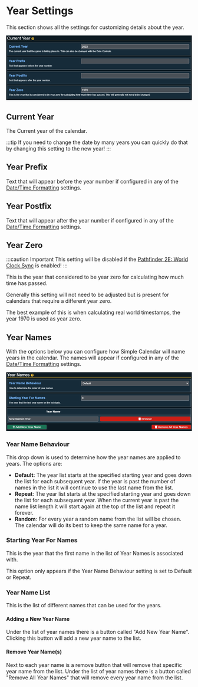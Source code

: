 # Year Settings

This section shows all the settings for customizing details about the year.


![](../images/year-settings-current.png)

## Current Year

The Current year of the calendar.

:::tip
If you need to change the date by many years you can quickly do that by changing this setting to the new year!
:::

## Year Prefix

Text that will appear before the year number if configured in any of the [Date/Time Formatting](display-options#datetime-formatting) settings.

## Year Postfix

Text that will appear after the year number if configured in any of the [Date/Time Formatting](display-options#datetime-formatting) settings.

## Year Zero

:::caution Important
This setting will be disabled if the [Pathfinder 2E: World Clock Sync](general-settings#pathfinder-2e-world-clock-sync) is enabled!
:::

This is the year that considered to be year zero for calculating how much time has passed.

Generally this setting will not need to be adjusted but is present for calendars that require a different year zero.

The best example of this is when calculating real world timestamps, the year 1970 is used as year zero.

## Year Names

With the options below you can configure how Simple Calendar will name years in the calendar. The names will appear if configured in any of the [Date/Time Formatting](display-options#datetime-formatting) settings.

![](../images/year-settings-year-name.png)

### Year Name Behaviour

This drop down is used to determine how the year names are applied to years. The options are:

- **Default:** The year list starts at the specified starting year and goes down the list for each subsequent year. If the year is past the number of names in the list it will continue to use the last name from the list.
- **Repeat**: The year list starts at the specified starting year and goes down the list for each subsequent year. When the current year is past the name list length it will start again at the top of the list and repeat it forever.
- **Random**: For every year a random name from the list will be chosen. The calendar will do its best to keep the same name for a year.

### Starting Year For Names

This is the year that the first name in the list of Year Names is associated with.

This option only appears if the Year Name Behaviour setting is set to Default or Repeat.

### Year Name List

This is the list of different names that can be used for the years.  

#### Adding a New Year Name

Under the list of year names there is a button called "Add New Year Name". Clicking this button will add a new year name to the list.

#### Remove Year Name(s)

Next to each year name is a remove button that will remove that specific year name from the list. Under the list of year names there is a button called "Remove All Year Names" that will remove every year name from the list.
